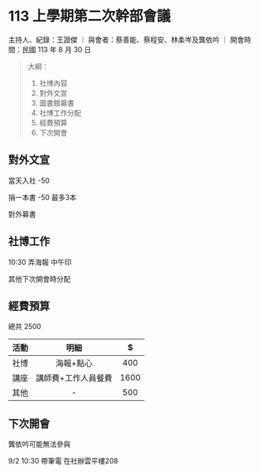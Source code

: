 # 113 上學期第二次幹部會議

主持人、紀錄：王證傑 ｜ 與會者：蔡善能、蔡程安、林柔岑及龔依吟 ｜ 開會時間：民國 113 年 8 月 30 日

> 大綱：
>
> 1. 社博內容
> 2. 對外文宣
> 3. 圖書館募書
> 4. 社博工作分配
> 5. 經費預算
> 6. 下次開會

## 對外文宣

當天入社 -50

捐一本書 -50 最多3本

對外募書

## 社博工作

10:30 弄海報 中午印

其他下次開會時分配

## 經費預算

總共 2500

| 活動 |        明細        |  $  |
| :--: | :-----------------: | :--: |
| 社博 |      海報+點心      | 400 |
| 講座 | 講師費+工作人員餐費 | 1600 |
| 其他 |          -          | 500 |

## 下次開會

龔依吟可能無法參與

9/2 10:30 帶筆電 在社辦雲平樓208
